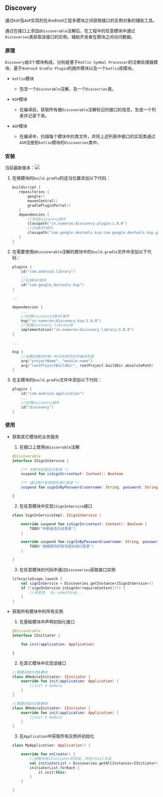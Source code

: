 ## Discovery

通过`KSP`及`AGP`实现的在Android工程多模块之间获取接口的实例对象的辅助工具。

通过在接口上添加`@Discoverable`注解后，在工程中的任意模块中通过`Discoveries`类获取该接口的实例，辅助开发者在模块之间访问数据。



### 原理

`Discovery`由3个模块构成，分别是基于`Kotlin Symbol Processor`的注解处理器模块、基于`Android Gradle Plugin`的插件模块以及一个`kotlin`库模块。



- `kotlin`模块
  - 包含一个`Discovrable`注解，及一个`Discovries`类。

- `KSP`模块

  - 在编译前，获取所有被`Discoverable`注解标记的接口的信息，生成一个列表并记录下来。

- `AGP`模块

  - 在编译中，扫描每个模块中的类文件，并将上述列表中接口的实现类通过`ASM`注册到`kotlin`模块的`Discoveries`类中。

  

### 安装

当前最新版本：[![](https://img.shields.io/badge/MavenCentral-1.0.0-brightgreen)](https://github.com/xiazunyang/discovery)

1. 在根模块的`build.gradle`的适当位置添加以下代码：
    ```kotlin
    buildscript {
       repositories {
           google()
           mavenCentral()
           gradlePluginPortal()
       }
       dependencies {
           //添加Discovery插件
           classpath("cn.numeron:discovery.plugin:1.0.0")
           //添加KSP插件
           classpath("com.google.devtools.ksp:com.google.devtools.ksp.gradle.plugin:1.5.21-1.0.0-beta06")
       }
    }
   ```

2. 在需要使用`@Discoverable`注解的模块中的`build.gradle`文件中添加以下代码：

   ```kotlin
   plugins {
       id("com.android.library")
       ...
       //应用KSP插件
       id("com.google.devtools.ksp")
   }
   
   ...
   
   dependencies {
       ...
       //应用Discovery的KSP插件
       ksp("cn.numeron:discovery.ksp:1.0.0")
       //添加Discovery library库
       implementation("cn.numeron:discovery.library:1.0.0")
   }
   
   ...
   
   ksp {
       //设置此模块的唯一标识和根项目的编译目录
       arg("projectName", "module-name")
       arg("rootProjectBuildDir", rootProject.buildDir.absolutePath)
   }
   ```

3. 在主模块的`build.gradle`文件中添加以下代码：
    ```kotlin
    plugins {
        id("com.android.application")
        ...
        //应用Discovery插件
        id("discovery")
   }
    ```

### 使用

- 获取其它模块的业务服务

  1. 在接口上使用`@Discovrable`注解

    ```kotlin
    @Discoverable
    interface ISignInService {
    
        /** 判断当前是否已登录 */
        suspend fun isSignIn(context: Context): Boolean
    
        /** 通过用户名和密码进行登录 */
        suspend fun signInByPassword(username: String, password: String)
  
  }
    ```

  2. 在任意模块中实现`ISignInService`接口

    ```kotlin
    class SignInServiceImpl: ISignInService {
    
        override suspend fun isSignIn(context: Context): Boolean {
            TODO("判断是否已经登录")
        }
    
        override suspend fun signInByPassword(username: String, password: String) {
            TODO("根据提供的账号密码进行登录")
        }
    
    }
    ```

  3. 在任意模块的代码中通过`Discoveries`获取接口实例
    ```kotlin
    lifecycleScope.launch {
        val signInService = Discoveries.getInstance<ISignInService>()
        if (!signInService.isSignIn(requireContext())) {
            //未登录， do something...
        }
    }
    ```

- 获取所有模块中的所有实例

    1. 在基础模块中声明初始化接口

    ```kotlin
    @Discoverable
    interface IInitiator {
    
        fun init(application: Application)
    
    }
    ```
    
    2. 在其它模块中实现该接口
    
    ```kotlin
    //需要初始化的A模块
    class AModuleInitiator: IInitiator {
        override fun init(application: Application) {
            //init a module
        }
    }
    
    //需要初始化的B模块
    class BModuleInitiator: IInitiator {
        override fun init(application: Application) {
            //init b module
        }
    }
    ```
    
    3. 在`Application`中获取所有实例并初始化
    ```kotlin
    class MyApplication: Application() {
    
        override fun onCreate() {
            //获取所有IInitiator的实现，并执行init方法
            val initiatorList = Discoveries.getAllInstances<IInitiator>()
            initiatorList.forEach {
                it.init(this)
            }
        }
    
    }
    ```